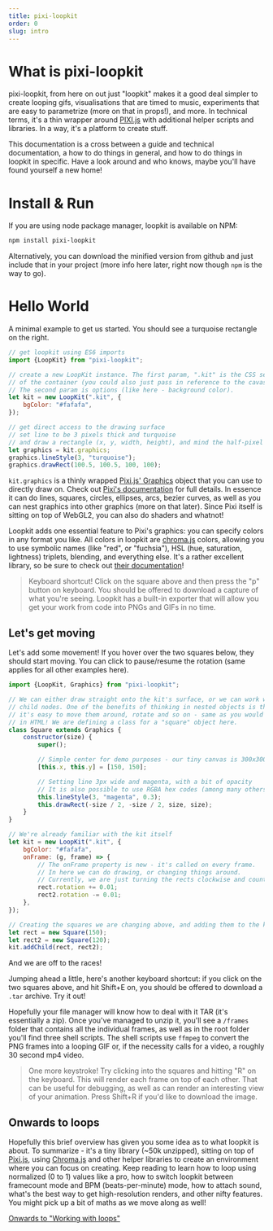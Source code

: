 ```yaml
---
title: pixi-loopkit
order: 0
slug: intro
---
```


# What is pixi-loopkit

pixi-loopkit, from here on out just "loopkit" makes it a good deal simpler to create looping gifs, visualisations that are timed to music, experiments that are easy to parametrize (more on that in props!), and more. In technical terms, it's a thin wrapper around [PIXI.js](https://pixijs.io/) with additional helper scripts and libraries. In a way, it's a platform to create stuff.

This documentation is a cross between a guide and technical documentation, a how to do things in general, and how to do things in loopkit in specific. Have a look around and who knows, maybe you'll have found yourself a new home!

# Install & Run

If you are using node package manager, loopkit is available on NPM:

```bash
npm install pixi-loopkit
```

Alternatively, you can download the minified version from github and just include that in your project (more info here later, right now though `npm` is the way to go).

# Hello World

A minimal example to get us started. You should see a turquoise rectangle on the right.

```javascript
// get loopkit using ES6 imports
import {LoopKit} from "pixi-loopkit";

// create a new LoopKit instance. The first param, ".kit" is the CSS selector
// of the container (you could also just pass in reference to the cavas itself).
// The second param is options (like here - background color).
let kit = new LoopKit(".kit", {
    bgColor: "#fafafa",
});

// get direct access to the drawing surface
// set line to be 3 pixels thick and turquoise
// and draw a rectangle (x, y, width, height), and mind the half-pixel
let graphics = kit.graphics;
graphics.lineStyle(3, "turquoise");
graphics.drawRect(100.5, 100.5, 100, 100);
```

`kit.graphics` is a thinly wrapped [Pixi.js' Graphics](http://pixijs.download/release/docs/PIXI.Graphics.html) object that you can use to directly draw on. Check out [Pixi's documentation](http://pixijs.download/release/docs/PIXI.Graphics.html) for full details. In essence it can do lines, squares, circles, ellipses, arcs, bezier curves, as well as you can nest graphics into other graphics (more on that later). Since Pixi itself is sitting on top of WebGL2, you can also do shaders and whatnot!

Loopkit adds one essential feature to Pixi's graphics: you can specify colors in any format you like. All colors in loopkit are [chroma.js](https://gka.github.io/chroma.js/) colors, allowing you to use symbolic names (like "red", or "fuchsia"), HSL (hue, saturation, lightness) triplets, blending, and everything else. It's a rather excellent library, so be sure to check out [their documentation](https://gka.github.io/chroma.js/)!

> Keyboard shortcut! Click on the square above and then press the "p" button on keyboard. You should be offered to download a capture of what you're seeing. Loopkit has a built-in exporter that will allow you get your work from code into PNGs and GIFs in no time.

## Let's get moving

Let's add some movement! If you hover over the two squares below, they should start moving. You can click to pause/resume the rotation (same applies for all other examples here).

```javascript
import {LoopKit, Graphics} from "pixi-loopkit";

// We can either draw straight onto the kit's surface, or we can work with
// child nodes. One of the benefits of thinking in nested objects is that
// it's easy to move them around, rotate and so on - same as you would
// in HTML! We are defining a class for a "square" object here.
class Square extends Graphics {
    constructor(size) {
        super();

        // Simple center for demo purposes - our tiny canvas is 300x300
        [this.x, this.y] = [150, 150];

        // Setting line 3px wide and magenta, with a bit of opacity
        // It is also possible to use RGBA hex codes (among many others)
        this.lineStyle(3, "magenta", 0.3);
        this.drawRect(-size / 2, -size / 2, size, size);
    }
}

// We're already familiar with the kit itself
let kit = new LoopKit(".kit", {
    bgColor: "#fafafa",
    onFrame: (g, frame) => {
        // The onFrame property is new - it's called on every frame.
        // In here we can do drawing, or changing things around.
        // Currently, we are just turning the rects clockwise and counter
        rect.rotation += 0.01;
        rect2.rotation -= 0.01;
    },
});

// Creating the squares we are changing above, and adding them to the kit
let rect = new Square(150);
let rect2 = new Square(120);
kit.addChild(rect, rect2);
```

And we are off to the races!

Jumping ahead a little, here's another keyboard shortcut: if you click on the two squares above, and hit Shift+E on, you should be offered to download a `.tar` archive. Try it out!

Hopefully your file manager will know how to deal with it TAR (it's essentially a zip). Once you've managed to unzip it, you'll see a `/frames` folder that contains all the individual frames, as well as in the root folder you'll find three shell scripts. The shell scripts use `ffmpeg` to convert the PNG frames into a looping GIF or, if the necessity calls for a video, a roughly 30 second mp4 video.

> One more keystroke! Try clicking into the squares and hitting "R" on the keyboard. This will render each frame on top of each other. That can be useful for debugging, as well as can render an interesting view of your animation. Press Shift+R if you'd like to download the image.

## Onwards to loops

Hopefully this brief overview has given you some idea as to what loopkit is about. To summarize - it's a tiny library (~50k unzipped), sitting on top of [Pixi.js](https://www.pixijs.com/), using [Chroma.js](https://gka.github.io/chroma.js/) and other helper libraries to create an environment where you can focus on creating. Keep reading to learn how to loop using normalized (0 to 1) values like a pro, how to switch loopkit between framecount mode and BPM (beats-per-minute) mode, how to attach sound, what's the best way to get high-resolution renders, and other nifty features. You might pick up a bit of maths as we move along as well!

[Onwards to "Working with loops"](/loops)
